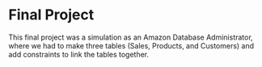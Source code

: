 <h1>Final Project</h1>

This final project was a simulation as an Amazon Database Administrator, where we had to make three tables (Sales, Products, and Customers) and add constraints to link the tables together.
